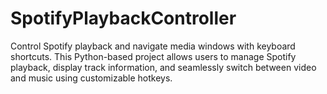 # SpotifyPlaybackController
Control Spotify playback and navigate media windows with keyboard shortcuts. This Python-based project allows users to manage Spotify playback, display track information, and seamlessly switch between video and music using customizable hotkeys.
